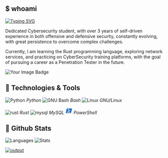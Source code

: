 ## $ whoami

[![Typing SVG](https://readme-typing-svg.demolab.com?font=Orbitron&size=22&duration=2000&color=05A100&multiline=true&width=1000&height=115&lines=+0xSickb0y;-+Aspiring+Red+Team+Operator;-+CyberSecurity+Student;-+Capture+The+Flag+Player)](https://git.io/typing-svg)

Dedicated Cybersecurity student, with over 3 years of self-driven experience in both offensive and defensive security, constantly evolving, with great persistence to overcome complex challenges.

Currently, I am learning the Rust programming language, exploring network services, and practicing on CyberSecurity training platforms, with the goal of pursuing a career as a Penetration Tester in the future.

<img src="https://tryhackme-badges.s3.amazonaws.com/0xSickb0y.png" alt="Your Image Badge" />

## 🔧 Technologies & Tools
<img src="https://raw.githubusercontent.com/danielcranney/readme-generator/main/public/icons/skills/python-colored.svg" width="22" height="22" alt="Python" /> _Python_
<img src="https://raw.githubusercontent.com/danielcranney/readme-generator/main/public/icons/skills/gnubash-colored.svg" width="22" height="22" alt="GNU Bash" /> _Bash_
<img src="https://raw.githubusercontent.com/danielcranney/readme-generator/main/public/icons/skills/linux-colored.svg" width="22" height="22" alt="Linux" /> _GNU/Linux_

<img src="https://raw.githubusercontent.com/danielcranney/profileme-dev/refs/heads/main/public/icons/skills/rust.svg" width="22" height="22" alt="rust" /> _Rust_
<img src="https://raw.githubusercontent.com/danielcranney/profileme-dev/refs/heads/main/public/icons/skills/mysql.svg" width="22" height="22" alt="mysql" /> _MySQL_
<img src="https://raw.githubusercontent.com/danielcranney/profileme-dev/refs/heads/main/public/icons/skills/powershell-colored.svg" width="22" height="22" alt="ps1" /> _PowerShell_

## 🚀 Github Stats

![Languages](https://github-readme-stats.vercel.app/api/top-langs/?username=0xSickb0y&theme=vision-friendly-dark&langs_count=3) ![Stats](https://github-readme-stats.vercel.app/api?username=0xSickb0y&theme=vision-friendly-dark&show_icons=true&hide_border=false&count_private=true) 

[![output](https://github.com/user-attachments/assets/db2f59ef-07fe-44ad-9ce1-6eb3ce1d06ea)](https://www.youtube.com/watch?v=3ZMaZnaidlI&list=OLAK5uy_ktG2Vd0hPyiXjQeGbFPRv9xCZG38Jo93Y&index=1)
